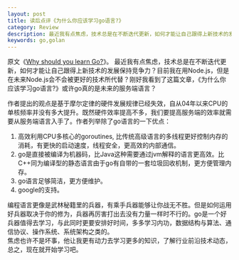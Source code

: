 ```yaml
---
layout: post
title: 读后点评《为什么你应该学习go语言?》
category: Review 
description: 最近我有点焦虑，技术总是在不断迭代更新，如何才能让自己跟得上新技术的发展保持竞争力？目前我在用Node.js，但是在未来Node.js会不会被更好的技术所代替？刚好我看到了这篇文章，《为什么你应该学习go语言?》或许go真的是未来的服务端语言？
keywords: go,golan
---
```

原文《[Why should you learn Go?](https://medium.com/@kevalpatel2106/why-should-you-learn-go-f607681fad65)》。
最近我有点焦虑，技术总是在不断迭代更新，如何才能让自己跟得上新技术的发展保持竞争力？目前我在用Node.js，但是在未来Node.js会不会被更好的技术所代替？刚好我看到了这篇文章，《为什么你应该学习go语言?》或许go真的是未来的服务端语言？
<!--description-->
作者提出的观点是基于摩尔定律的硬件发展规律已经失效，自从04年以来CPU的单核频率并没有多大提升。既然硬件效率提高不多，我们要提高服务端的效率就需要从服务端语言入手了。作者列举除了go语言的一下优点：
1. 高效利用CPU多核心的goroutines, 比传统高级语言的多线程更好控制内存的消耗，有更快的启动速度，线程安全，更高效的内部通信。
2. go是直接被编译为机器码，比Java这种需要通过jvm解释的语言更高效。比C++同为编译型的静态语言由于go有自带的一套垃圾回收机制，更方便管理内存。
3. go语言足够简洁，更方便维护。
4. google的支持。  
  
编程语言更像是武林秘籍里的兵器，有乘手兵器能够让你战无不胜。但是如何运用好兵器取决于你的修为，兵器再厉害打出去没有力量一样时不行的。go是一个好兵器值得去学习，与此同时更要安排好时间，多多学习内功，数据结构与算法、通信协议、操作系统、系统架构之类的。  
焦虑也许不是坏事，他让我更有动力去学习更多的知识，了解行业前沿技术动态，总之，现在就开始学习吧。
